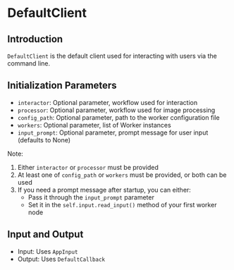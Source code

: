# DefaultClient

## Introduction
`DefaultClient` is the default client used for interacting with users via the command line.

## Initialization Parameters
- `interactor`: Optional parameter, workflow used for interaction
- `processor`: Optional parameter, workflow used for image processing
- `config_path`: Optional parameter, path to the worker configuration file
- `workers`: Optional parameter, list of Worker instances
- `input_prompt`: Optional parameter, prompt message for user input (defaults to None)

Note:
1. Either `interactor` or `processor` must be provided
2. At least one of `config_path` or `workers` must be provided, or both can be used
3. If you need a prompt message after startup, you can either:
   - Pass it through the `input_prompt` parameter
   - Set it in the `self.input.read_input()` method of your first worker node

## Input and Output
- Input: Uses `AppInput`
- Output: Uses `DefaultCallback`
